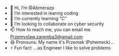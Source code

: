 - 👋 Hi, I’m @Abmerazp
- 👀 I’m interested in learnig coding 
- 🌱 I’m currently learning  "C"
- 💞️ I’m looking to collaborate on cyber security
- 📫 How to reach me, you can email me Przemyslaw.zaremba3@gmail.com
- 😄 Pronouns: My name it's Przemek (Pshemeck)...
- ⚡ Fun fact: ...as Engineer I like to solve problems 

<!---
Abmerazp/Abmerazp is a ✨ special ✨ repository because its `README.md` (this file) appears on your GitHub profile.
You can click the Preview link to take a look at your changes.
--->
